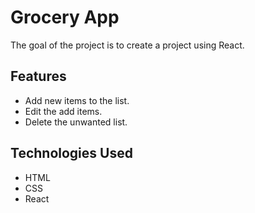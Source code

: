 # Grocery App

The goal of the project is to create a project using React.

## Features
- Add new items to the list.
- Edit the add items.
- Delete the unwanted list.

## Technologies Used

- HTML
- CSS
- React 
